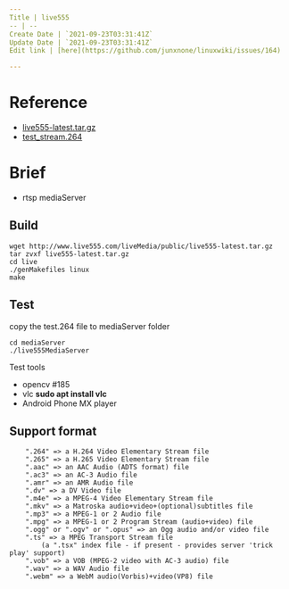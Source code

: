 ```yaml
---
Title | live555
-- | --
Create Date | `2021-09-23T03:31:41Z`
Update Date | `2021-09-23T03:31:41Z`
Edit link | [here](https://github.com/junxnone/linuxwiki/issues/164)

---
```

# Reference
- [live555-latest.tar.gz](http://www.live555.com/liveMedia/public/live555-latest.tar.gz)
- [test_stream.264](https://media.githubusercontent.com/media/Intel-Media-SDK/MediaSDK/master/tests/content/test_stream.264) 

# Brief
- rtsp mediaServer

## Build

```
wget http://www.live555.com/liveMedia/public/live555-latest.tar.gz
tar zvxf live555-latest.tar.gz
cd live
./genMakefiles linux
make
```

## Test
copy the test.264 file to mediaServer folder
```
cd mediaServer
./live555MediaServer
```
Test tools
- opencv #185 
- vlc **sudo apt install vlc**
- Android Phone MX player

## Support format

```
	".264" => a H.264 Video Elementary Stream file
	".265" => a H.265 Video Elementary Stream file
	".aac" => an AAC Audio (ADTS format) file
	".ac3" => an AC-3 Audio file
	".amr" => an AMR Audio file
	".dv" => a DV Video file
	".m4e" => a MPEG-4 Video Elementary Stream file
	".mkv" => a Matroska audio+video+(optional)subtitles file
	".mp3" => a MPEG-1 or 2 Audio file
	".mpg" => a MPEG-1 or 2 Program Stream (audio+video) file
	".ogg" or ".ogv" or ".opus" => an Ogg audio and/or video file
	".ts" => a MPEG Transport Stream file
		(a ".tsx" index file - if present - provides server 'trick play' support)
	".vob" => a VOB (MPEG-2 video with AC-3 audio) file
	".wav" => a WAV Audio file
	".webm" => a WebM audio(Vorbis)+video(VP8) file
```
